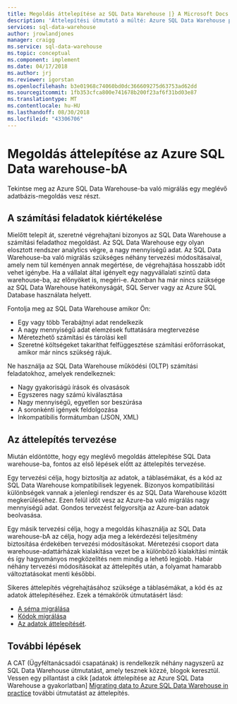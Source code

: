 ```yaml
---
title: Megoldás áttelepítése az SQL Data Warehouse |} A Microsoft Docs
description: 'Áttelepítési útmutató a múlté: Azure SQL Data Warehouse platform számára.'
services: sql-data-warehouse
author: jrowlandjones
manager: craigg
ms.service: sql-data-warehouse
ms.topic: conceptual
ms.component: implement
ms.date: 04/17/2018
ms.author: jrj
ms.reviewer: igorstan
ms.openlocfilehash: b3e01968c74060bd0dc366609275d63753ad62dd
ms.sourcegitcommit: 1fb353cfca800e741678b200f23af6f31bd03e87
ms.translationtype: MT
ms.contentlocale: hu-HU
ms.lasthandoff: 08/30/2018
ms.locfileid: "43306706"
---
```

# <a name="migrate-your-solution-to-azure-sql-data-warehouse"></a>Megoldás áttelepítése az Azure SQL Data warehouse-bA
Tekintse meg az Azure SQL Data Warehouse-ba való migrálás egy meglévő adatbázis-megoldás vesz részt. 

## <a name="profile-your-workload"></a>A számítási feladatok kiértékelése
Mielőtt telepít át, szeretné végrehajtani bizonyos az SQL Data Warehouse a számítási feladathoz megoldást. Az SQL Data Warehouse egy olyan elosztott rendszer analytics végre, a nagy mennyiségű adat.  Az SQL Data Warehouse-ba való migrálás szükséges néhány tervezési módosításaival, amely nem túl keményen annak megértése, de végrehajtása hosszabb időt vehet igénybe. Ha a vállalat által igényelt egy nagyvállalati szintű data warehouse-ba, az előnyöket is, megéri-e. Azonban ha már nincs szüksége az SQL Data Warehouse hatékonyságát, SQL Server vagy az Azure SQL Database használata helyett.

Fontolja meg az SQL Data Warehouse amikor Ön:
- Egy vagy több Terabájtnyi adat rendelkezik
- A nagy mennyiségű adat elemzések futtatására megtervezése
- Méretezhető számítási és tárolási kell 
- Szeretné költségeket takaríthat felfüggesztése számítási erőforrásokat, amikor már nincs szükség rájuk.

Ne használja az SQL Data Warehouse működési (OLTP) számítási feladatokhoz, amelyek rendelkeznek:
- Nagy gyakoriságú írások és olvasások
- Egyszeres nagy számú kiválasztása
- Nagy mennyiségű, egyetlen sor beszúrása
- A soronkénti igények feldolgozása
- Inkompatibilis formátumban (JSON, XML)


## <a name="plan-the-migration"></a>Az áttelepítés tervezése

Miután eldöntötte, hogy egy meglévő megoldás áttelepítése SQL Data warehouse-ba, fontos az első lépések előtt az áttelepítés tervezése. 

Egy tervezési célja, hogy biztosítja az adatok, a táblasémákat, és a kód az SQL Data Warehouse kompatibilisek legyenek. Bizonyos kompatibilitási különbségek vannak a jelenlegi rendszer és az SQL Data Warehouse között megkerüléséhez. Ezen felül időt vesz az Azure-ba való migrálás nagy mennyiségű adat. Gondos tervezést felgyorsítja az Azure-ban adatok beolvasása. 

Egy másik tervezési célja, hogy a megoldás kihasználja az SQL Data warehouse-bA az célja, hogy adja meg a lekérdezési teljesítmény biztosítása érdekében tervezési módosításokat. Méretezési csoport data warehouse-adattárházak kialakítása vezet be a különböző kialakítási minták és így hagyományos megközelítés nem mindig a lehető legjobb. Habár néhány tervezési módosításokat az áttelepítés után, a folyamat hamarabb változtatásokat menti későbbi.

Sikeres áttelepítés végrehajtásához szüksége a táblasémákat, a kód és az adatok áttelepítéséhez. Ezek a témakörök útmutatásért lásd:

-  [A séma migrálása](sql-data-warehouse-migrate-schema.md)
-  [Kódok migrálása](sql-data-warehouse-migrate-code.md)
-  [Az adatok áttelepítését](sql-data-warehouse-migrate-data.md). 

<!--
## Perform the migration


## Deploy the solution


## Validate the migration

-->

## <a name="next-steps"></a>További lépések
A CAT (Ügyféltanácsadói csapatának) is rendelkezik néhány nagyszerű az SQL Data Warehouse útmutatást, amely tesznek közzé, blogok keresztül.  Vessen egy pillantást a cikk [adatok áttelepítése az Azure SQL Data Warehouse a gyakorlatban] [ Migrating data to Azure SQL Data Warehouse in practice] további útmutatást az áttelepítés.

<!--Image references-->

<!--Article references-->

<!--MSDN references-->

<!--Other Web references-->
[Migrating data to Azure SQL Data Warehouse in practice]: https://blogs.msdn.microsoft.com/sqlcat/2016/08/18/migrating-data-to-azure-sql-data-warehouse-in-practice/
